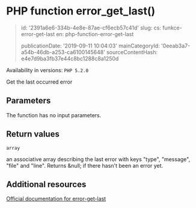 PHP function error_get_last()
=============================

> id: '2391a6e6-334b-4e8e-87ae-cf6ecb57c41d'
> slug:
> 	cs: funkce-error-get-last
> 	en: php-function-error-get-last
> 
> publicationDate: '2019-09-11 10:04:03'
> mainCategoryId: '0eeab3a7-a54b-46db-a253-ca6100145648'
> sourceContentHash: e4e7d9ba3fb37e44c8bc1288c8a1250d

Availability in versions: `PHP 5.2.0`

Get the last occurred error


Parameters
--------------

The function has no input parameters.

Return values
----------------

`array`

an associative array describing the last error with keys "type",
"message", "file" and "line". Returns &null; if there hasn't been an error
yet.

Additional resources
------------

[Official documentation for error-get-last](https://www.php.net/manual/en/function.error-get-last.php)
